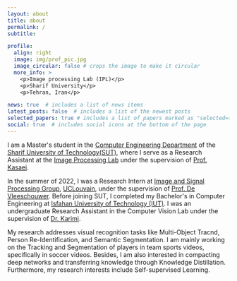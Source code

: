 ```yaml
---
layout: about
title: about
permalink: /
subtitle: 

profile:
  align: right
  image: img/prof_pic.jpg
  image_circular: false # crops the image to make it circular
  more_info: >
    <p>Image processing Lab (IPL)</p>
    <p>Sharif University</p>
    <p>Tehran, Iran</p>

news: true  # includes a list of news items
latest_posts: false  # includes a list of the newest posts
selected_papers: true # includes a list of papers marked as "selected={true}"
social: true  # includes social icons at the bottom of the page
---
```


I am a Master's student in the <a href='https://ce.sharif.edu/'>Computer Engineering Department</a> of the <a href='https://en.sharif.edu/'>Sharif University of Technology(SUT)</a>, where I serve as a Research Assistant at the <a href='http://ipl.ce.sharif.edu/'>Image Processing Lab</a> under the supervision of <a href='https://scholar.google.com/citations?user=mvx4PvgAAAAJ&hl=en'>Prof. Kasaei</a>.

In the summer of 2022, I was a Research Intern at <a href='ispgroup.gitlab.io'>Image and Signal Processing Group</a>, <a href='https://uclouvain.be/en/index.html'>UCLouvain</a>, under the supervision of <a href='https://scholar.google.com/citations?user=xb3Zc3cAAAAJ&hl=en'>Prof. De Vleeschouwer</a>. Before joining SUT, I completed my Bachelor's in Computer Engineering at <a href='https://english.iut.ac.ir/'>Isfahan University of Technology (IUT)</a>. I was an undergraduate Research Assistant in the Computer Vision Lab under the supervision of <a href='https://scholar.google.com/citations?hl=en&user=mZGNr2QAAAAJ'>Dr. Karimi</a>.


My research addresses visual recognition tasks like Multi-Object Tracnd, Person Re-Identification, and Semantic Segmentation. I am mainly working on the Tracking and Segmentation of players in team sports videos, specifically in soccer videos. Besides, I am also interested in compacting deep networks and transferring knowledge through Knowledge Distillation. Furthermore, my research interests include Self-supervised Learning.
